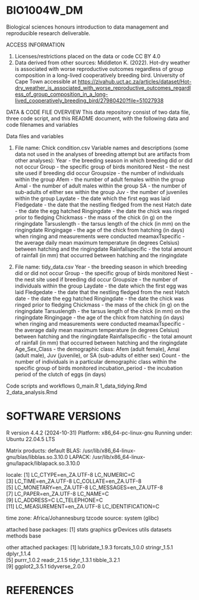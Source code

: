 # BIO1004W_DM
Biological sciences honours introduction to data management and reproducible research deliverable. 

ACCESS INFORMATION
1. Licenses/restrictions placed on the data or code
CC BY 4.0
2. Data derived from other sources: 
Middleton K. (2022). Hot-dry weather is associated with worse reproductive outcomes regardless of group composition in a long-lived cooperatively breeding bird. University of Cape Town accessible at https://zivahub.uct.ac.za/articles/dataset/Hot-dry_weather_is_associated_with_worse_reproductive_outcomes_regardless_of_group_composition_in_a_long-lived_cooperatively_breeding_bird/27980420?file=51027938 

DATA & CODE FILE OVERVIEW
This data repository consist of two data file, three code script, and this README document, with the following data and code filenames and variables

Data files and variables

1. File name: Chick condition.csv
Variable names and descriptions (some data not used in the analyses of breeding attempt but are artifacts from other analyses):
Year - the breeding season in which breeding did or did not occur
Group - the specific group of birds monitored
Nest - the nest site used if breeding did occur
Groupsize - the number of individuals within the group
Afem - the number of adult females within the group
Amal - the number of adult males within the group
SA - the number of sub-adults of either sex within the group
Juv - the number of juveniles within the group
Laydate - the date which the first egg was laid
Fledgedate - the date that the nestling fledged from the nest
Hatch date - the date the egg hatched
Ringingdate - the date the chick was ringed prior to fledging
Chickmass - the mass of the chick (in g) on the ringingdate
Tarsuslength - the tarsus length of the chick (in mm) on the ringingdate
Ringingage - the age of the chick from hatching (in days) when ringing and measurements were conducted
meamaxTspecific - the average daily mean maximum temperature (in degrees Celsius) between hatching and the ringingdate
Rainfallspecific - the total amount of rainfall (in mm) that occurred between hatching and the ringingdate

2. File name: tidy_data.csv
Year - the breeding season in which breeding did or did not occur
Group - the specific group of birds monitored
Nest - the nest site used if breeding did occur
Groupsize - the number of individuals within the group
Laydate - the date which the first egg was laid
Fledgedate - the date that the nestling fledged from the nest
Hatch date - the date the egg hatched
Ringingdate - the date the chick was ringed prior to fledging
Chickmass - the mass of the chick (in g) on the ringingdate
Tarsuslength - the tarsus length of the chick (in mm) on the ringingdate
Ringingage - the age of the chick from hatching (in days) when ringing and measurements were conducted
meamaxTspecific - the average daily mean maximum temperature (in degrees Celsius) between hatching and the ringingdate
Rainfallspecific - the total amount of rainfall (in mm) that occurred between hatching and the ringingdate
Age_Sex_Class - the demographic class: Afem (adult female), Amal (adult male), Juv (juvenile), or SA (sub-adults of either sex)
Count - the number of individuals in a particular demographic class within the specific group of birds monitored
incubation_period - the incubation period of the clutch of eggs (in days) 

Code scripts and workflows
0_main.R
1_data_tidying.Rmd 
2_data_analysis.Rmd 

# SOFTWARE VERSIONS

R version 4.4.2 (2024-10-31)
Platform: x86_64-pc-linux-gnu
Running under: Ubuntu 22.04.5 LTS

Matrix products: default
BLAS:   /usr/lib/x86_64-linux-gnu/blas/libblas.so.3.10.0 
LAPACK: /usr/lib/x86_64-linux-gnu/lapack/liblapack.so.3.10.0

locale:
 [1] LC_CTYPE=en_ZA.UTF-8       LC_NUMERIC=C              
 [3] LC_TIME=en_ZA.UTF-8        LC_COLLATE=en_ZA.UTF-8    
 [5] LC_MONETARY=en_ZA.UTF-8    LC_MESSAGES=en_ZA.UTF-8   
 [7] LC_PAPER=en_ZA.UTF-8       LC_NAME=C                 
 [9] LC_ADDRESS=C               LC_TELEPHONE=C            
[11] LC_MEASUREMENT=en_ZA.UTF-8 LC_IDENTIFICATION=C       

time zone: Africa/Johannesburg
tzcode source: system (glibc)

attached base packages:
[1] stats     graphics  grDevices utils     datasets  methods   base     

other attached packages:
 [1] lubridate_1.9.3 forcats_1.0.0   stringr_1.5.1   dplyr_1.1.4    
 [5] purrr_1.0.2     readr_2.1.5     tidyr_1.3.1     tibble_3.2.1   
 [9] ggplot2_3.5.1   tidyverse_2.0.0


# REFERENCES
















 


